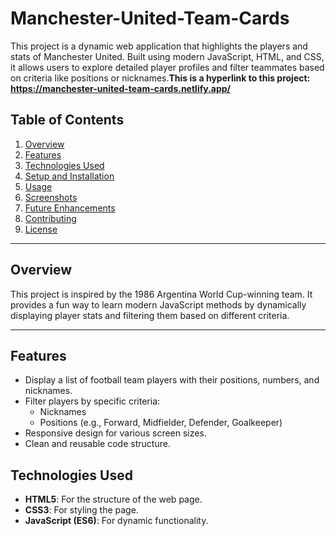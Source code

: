 # Manchester-United-Team-Cards
This project is a dynamic web application that highlights the players and stats of Manchester United. Built using modern JavaScript, HTML, and CSS, it allows users to explore detailed player profiles and filter teammates based on criteria like positions or nicknames.**This is a hyperlink to this project: https://manchester-united-team-cards.netlify.app/**
## Table of Contents

1. [Overview](#overview)
2. [Features](#features)
3. [Technologies Used](#technologies-used)
4. [Setup and Installation](#setup-and-installation)
5. [Usage](#usage)
6. [Screenshots](#screenshots)
7. [Future Enhancements](#future-enhancements)
8. [Contributing](#contributing)
9. [License](#license)

---

## Overview

This project is inspired by the 1986 Argentina World Cup-winning team. It provides a fun way to learn modern JavaScript methods by dynamically displaying player stats and filtering them based on different criteria.

---

## Features

- Display a list of football team players with their positions, numbers, and nicknames.
- Filter players by specific criteria:
  - Nicknames
  - Positions (e.g., Forward, Midfielder, Defender, Goalkeeper)
- Responsive design for various screen sizes.
- Clean and reusable code structure.

## Technologies Used

- **HTML5**: For the structure of the web page.
- **CSS3**: For styling the page.
- **JavaScript (ES6)**: For dynamic functionality.
